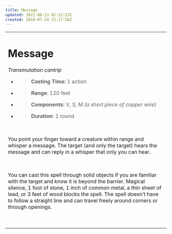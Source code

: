 ```yaml
---
title: Message
updated: 2021-06-13 02:12:23Z
created: 2018-07-24 23:17:56Z
---
```


<table><tbody><tr class="odd"><td><h1 id="message"><strong>Message</strong></h1><p><em>Transmutation cantrip</em></p><ul><li><blockquote><p><strong>Casting Time:</strong> 1 action</p></blockquote></li><li><blockquote><p><strong>Range</strong>: 120 feet</p></blockquote></li><li><blockquote><p><strong>Components</strong>: V, S, M <em>(a short piece of copper wire)</em></p></blockquote></li><li><blockquote><p><strong>Duration</strong>: 1 round</p></blockquote></li></ul><p> </p><p>You point your finger toward a creature within range and whisper a message. The target (and only the target) hears the message and can reply in a whisper that only you can hear.</p><p> </p><p>You can cast this spell through solid objects if you are familiar with the target and know it is beyond the barrier. Magical silence, 1 foot of stone, 1 inch of common metal, a thin sheet of lead, or 3 feet of wood blocks the spell. The spell doesn’t have to follow a straight line and can travel freely around corners or through openings.</p><p> </p></td></tr></tbody></table>